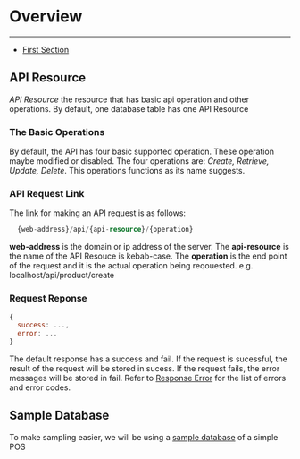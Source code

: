 # Overview
---
- [First Section](#first-section)

## API Resource
_API Resource_ the resource that has basic api operation and other operations. By default, one database table has one API Resource

### The Basic Operations

By default, the API has four basic supported operation. These operation maybe modified or disabled. The four operations are: _Create, Retrieve, Update, Delete_. This operations functions as its name suggests.
<a id="first-section"></a>
### API Request Link
The link for making an API request is as follows:
```php
  {web-address}/api/{api-resource}/{operation}
```
__web-address__ is the domain or ip address of the server. The __api-resource__ is the name of the API Resouce is kebab-case. The __operation__ is the end point of the request and it is the actual operation being reqouested.
e.g. localhost/api/product/create

### Request Reponse
```javascript
{
  success: ...,
  error: ...
}
```
The default response has a success and fail. If the request is sucessful, the result of the request will be stored in sucess. If the request fails, the error messages will be stored in fail. Refer to [Response Error](/docs/{{version}}/response-error) for the list of errors and error codes.

## Sample Database
To make sampling easier, we will be using a [sample database](/docs/{{version}}/sample-db) of a simple POS
